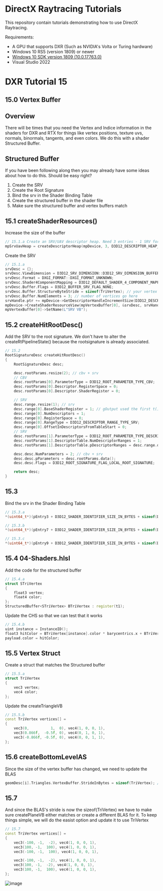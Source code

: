 DirectX Raytracing Tutorials
============
This repository contain tutorials demonstrating how to use DirectX Raytracing.

Requirements:
- A GPU that supports DXR (Such as NVIDIA's Volta or Turing hardware)
- Windows 10 RS5 (version 1809) or newer
- [Windows 10 SDK version 1809 (10.0.17763.0)](https://developer.microsoft.com/en-us/windows/downloads/sdk-archive)
- Visual Studio 2022

# DXR Tutorial 15

## 15.0 Vertex Buffer

## Overview
There will be times that you need the Vertex and Indice information in the shaders for DXR and RTX for things like vertex positions, texture uvs, normals, binormals, tangents, and even colors.  We do this with a shader Structured Buffer.

## Structured Buffer
If you have been following along then you may already have some ideas about how to do this.  Should be easy right?
1.  Create the SRV
2.  Create the Root Signature
3.  Bind the srv in the Shader Binding Table
4.  Create the structured buffer in the shader file
5.  Make sure the structured buffer and vertex buffers match

## 15.1 createShaderResources()
Increase the size of the buffer
```c++
// 15.1.a Create an SRV/UAV descriptor heap. Need 3 entries - 1 SRV for the scene and 1 UAV for the output and 1 for the vertex information
mpSrvUavHeap = createDescriptorHeap(mpDevice, 3, D3D12_DESCRIPTOR_HEAP_TYPE_CBV_SRV_UAV, true);
```
Create the SRV
```c++
// 15.1.a
srvDesc = {};
srvDesc.ViewDimension = D3D12_SRV_DIMENSION::D3D12_SRV_DIMENSION_BUFFER;
srvDesc.Format = DXGI_FORMAT::DXGI_FORMAT_UNKNOWN;
srvDesc.Shader4ComponentMapping = D3D12_DEFAULT_SHADER_4_COMPONENT_MAPPING;
srvDesc.Buffer.Flags = D3D12_BUFFER_SRV_FLAG_NONE;
srvDesc.Buffer.StructureByteStride = sizeof(TriVertex); // your vertex struct size goes here
srvDesc.Buffer.NumElements = 3; // number of vertices go here
srvHandle.ptr += mpDevice->GetDescriptorHandleIncrementSize(D3D12_DESCRIPTOR_HEAP_TYPE_CBV_SRV_UAV);
mpDevice->CreateShaderResourceView(mpVertexBuffer[0], &srvDesc, srvHandle);
mpVertexBuffer[0]->SetName(L"SRV VB");
```

## 15.2 createHitRootDesc()
Add the SRV to the root signature. We don't have to alter the createRtPipelineState() because the rootsignature is already associated.
```c++
// 15.2
RootSignatureDesc createHitRootDesc()
{
    RootSignatureDesc desc;

    desc.rootParams.resize(2); // cbv + srv
    // CBV
    desc.rootParams[0].ParameterType = D3D12_ROOT_PARAMETER_TYPE_CBV;
    desc.rootParams[0].Descriptor.RegisterSpace = 0;
    desc.rootParams[0].Descriptor.ShaderRegister = 0;

    // SRV
    desc.range.resize(1); // srv
    desc.range[0].BaseShaderRegister = 1; // gOutput used the first t() register in the shader
    desc.range[0].NumDescriptors = 1;
    desc.range[0].RegisterSpace = 0;
    desc.range[0].RangeType = D3D12_DESCRIPTOR_RANGE_TYPE_SRV;
    desc.range[0].OffsetInDescriptorsFromTableStart = 0;
    // SRV
    desc.rootParams[1].ParameterType = D3D12_ROOT_PARAMETER_TYPE_DESCRIPTOR_TABLE;
    desc.rootParams[1].DescriptorTable.NumDescriptorRanges = 1;
    desc.rootParams[1].DescriptorTable.pDescriptorRanges = desc.range.data();

    desc.desc.NumParameters = 2; // cbv + srv
    desc.desc.pParameters = desc.rootParams.data();
    desc.desc.Flags = D3D12_ROOT_SIGNATURE_FLAG_LOCAL_ROOT_SIGNATURE;

    return desc;
}
```

## 15.3 
Bind the srv in the Shader Binding Table
```c++
// 15.3.a
*(uint64_t*)(pEntry3 + D3D12_SHADER_IDENTIFIER_SIZE_IN_BYTES + sizeof(D3D12_GPU_VIRTUAL_ADDRESS)) = heapStart + mpDevice->GetDescriptorHandleIncrementSize(D3D12_DESCRIPTOR_HEAP_TYPE_CBV_SRV_UAV) * 2; // The SRV comes 2 after the program id
```
```c++
// 15.3.b
*(uint64_t*)(pEntry7 + D3D12_SHADER_IDENTIFIER_SIZE_IN_BYTES + sizeof(D3D12_GPU_VIRTUAL_ADDRESS)) = heapStart + mpDevice->GetDescriptorHandleIncrementSize(D3D12_DESCRIPTOR_HEAP_TYPE_CBV_SRV_UAV) * 2; // The SRV comes 2 after the program id
```

```c++
// 15.3.c
*(uint64_t*)(pEntry9 + D3D12_SHADER_IDENTIFIER_SIZE_IN_BYTES + sizeof(D3D12_GPU_VIRTUAL_ADDRESS)) = heapStart + mpDevice->GetDescriptorHandleIncrementSize(D3D12_DESCRIPTOR_HEAP_TYPE_CBV_SRV_UAV) * 2; // The SRV comes 2 after the program id
```

## 15.4 04-Shaders.hlsl
Add the code for the structured buffer
```c++
// 15.4.a
struct STriVertex
{
    float3 vertex;
    float4 color;
};
StructuredBuffer<STriVertex> BTriVertex : register(t1);
```
Update the CHS so that we can test that it works
```c++
// 15.4.b
uint instance = InstanceID();
float3 hitColor = BTriVertex[instance].color * barycentrics.x + BTriVertex[instance].color * barycentrics.y + BTriVertex[instance].color * barycentrics.z;
payload.color = hitColor;
```

## 15.5 Vertex Struct
Create a struct that matches the Structured buffer
```c++
// 15.5.a
struct TriVertex
{
    vec3 vertex;
    vec4 color;
};
```
Update the createTriangleVB
```c++
// 15.5.b
const TriVertex vertices[] =
{
    vec3(0,          1,  0), vec4(1, 0, 0, 1),
    vec3(0.866f,  -0.5f, 0), vec4(0, 1, 0, 1),
    vec3(-0.866f, -0.5f, 0), vec4(0, 0, 1, 1),
};
```

## 15.6 createBottomLevelAS
Since the size of the vertex buffer has changed, we need to update the BLAS
```c++
geomDesc[i].Triangles.VertexBuffer.StrideInBytes = sizeof(TriVertex); // 15.6
```
## 15.7
And since the BLAS's stride is now the sizeof(TriVertex) we have to make sure createPlaneVB either matches or create a different BLAS for it.  To keep things simple, we will do the easist option and update it to use TriVertex
```c++
// 15.7
const TriVertex vertices[] =
{
    vec3(-100, -1,  -2), vec4(1, 0, 0, 1),
    vec3(100, -1,  100), vec4(1, 0, 0, 1),
    vec3(-100, -1,  100), vec4(1, 0, 0, 1),

    vec3(-100, -1,  -2), vec4(1, 0, 0, 1),
    vec3(100, -1,  -2), vec4(1, 0, 0, 1),
    vec3(100, -1,  100), vec4(1, 0, 0, 1),
};
```
![image](https://user-images.githubusercontent.com/17934438/221937776-264c6de5-0577-4236-8d35-1e8c1833dcef.png)

